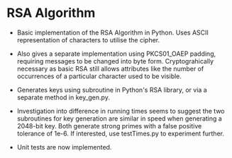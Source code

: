# RSA Algorithm
- Basic implementation of the RSA Algorithm in Python. Uses ASCII representation of characters to utilise the cipher.

- Also gives a separate implementation using PKCS01_OAEP padding, requiring messages to be changed into byte form.
  Cryptograhically necessary as basic RSA still allows attributes like the number of occurrences of a
  particular character used to be visible.

- Generates keys using subroutine in Python's RSA library, or via a separate method in key_gen.py. 

- Investigation into difference in running times seems to suggest the two subroutines for key generation are similar in speed when           generating a 2048-bit key. Both generate strong primes with a false positive tolerance of 1e-6. If interested, use testTimes.py to         experiment further.

- Unit tests are now implemented. 

